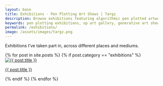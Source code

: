 ```yaml
---
layout: base
title: Exhibitions - Pen Plotting Art Shows | Targz
description: Browse exhibitions featuring algorithmic pen plotted artworks. From solo shows to group exhibitions showcasing Op Art and generative art pieces.
keywords: pen plotting exhibitions, op art gallery, generative art shows, algorithmic art exhibition, mathematical art display
permalink: /exhibitions/
image: /assets/images/targz.png
---
```


Exhibitions I’ve taken part in, across different places and mediums.

<section class="home-grid exhibitions-grid">
    {% for post in site.posts %} {% if post.category == "exhibitions" %}
    <article class="home-item">
        <a href="{{ post.url | relative_url }}">
            <img src="{{ post.image | relative_url }}" alt="{{ post.title }}" />
            <p>{{ post.title }}</p>
        </a>
    </article>
    {% endif %} {% endfor %}
</section>